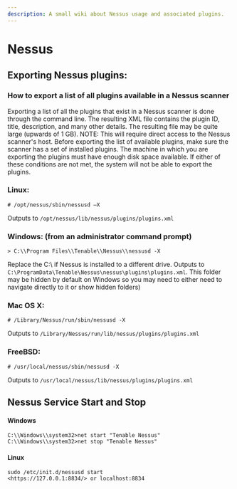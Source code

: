 ```yaml
---
description: A small wiki about Nessus usage and associated plugins.
---
```


# Nessus

## Exporting Nessus plugins:

### How to export a list of all plugins available in a Nessus scanner

Exporting a list of all the plugins that exist in a Nessus scanner is done through the command line. The resulting XML file contains the plugin ID, title, description, and many other details. The resulting file may be quite large \(upwards of 1 GB\). NOTE: This will require direct access to the Nessus scanner's host. Before exporting the list of available plugins, make sure the scanner has a set of installed plugins. The machine in which you are exporting the plugins must have enough disk space available. If either of these conditions are not met, the system will not be able to export the plugins.

### Linux:

```text
# /opt/nessus/sbin/nessusd –X
```

Outputs to `/opt/nessus/lib/nessus/plugins/plugins.xml`

### Windows: \(from an administrator command prompt\)

```text
> C:\\Program Files\\Tenable\\Nessus\\nessusd -X
```

Replace the C:\ if Nessus is installed to a different drive. Outputs to `C:\ProgramData\Tenable\Nessus\nessus\plugins\plugins.xml`. This folder may be hidden by default on Windows so you may need to either need to navigate directly to it or show hidden folders\)

### Mac OS X:

```text
# /Library/Nessus/run/sbin/nessusd -X
```

Outputs to `/Library/Nessus/run/lib/nessus/plugins/plugins.xml`

### FreeBSD:

```text
# /usr/local/nessus/sbin/nessusd -X
```

Outputs to `/usr/local/nessus/lib/nessus/plugins/plugins.xml`

## Nessus Service Start and Stop

#### Windows

```text
C:\\Windows\\system32>net start "Tenable Nessus"
C:\\Windows\\system32>net stop "Tenable Nessus"
```

#### Linux

```text
sudo /etc/init.d/nessusd start
<https://127.0.0.1:8834/> or localhost:8834
```

